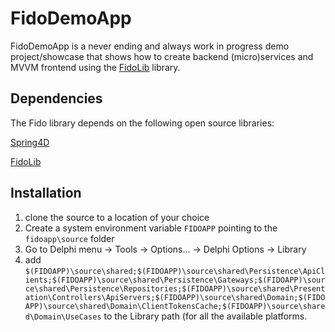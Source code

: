 

# FidoDemoApp

FidoDemoApp is a never ending and always work in progress demo project/showcase that shows how to create backend (micro)services and MVVM frontend using the [FidoLib](https://github.com/mirko-bianco/FidoLib) library.

## Dependencies

The Fido library depends on the following open source libraries:

[Spring4D](https://bitbucket.org/sglienke/spring4d/src/master/)

[FidoLib](https://github.com/mirko-bianco/FidoLib)

## Installation

1) clone the source to a location of your choice
2) Create a system environment variable `FIDOAPP` pointing to the `fidoapp\source` folder
3) Go to Delphi menu -> Tools -> Options... -> Delphi Options  -> Library
4) add `$(FIDOAPP)\source\shared;$(FIDOAPP)\source\shared\Persistence\ApiClients;$(FIDOAPP)\source\shared\Persistence\Gateways;$(FIDOAPP)\source\shared\Persistence\Repositories;$(FIDOAPP)\source\shared\Presentation\Controllers\ApiServers;$(FIDOAPP)\source\shared\Domain;$(FIDOAPP)\source\shared\Domain\ClientTokensCache;$(FIDOAPP)\source\shared\Domain\UseCases` to the Library path (for all the available platforms.
